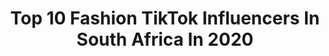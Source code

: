 ---
title: Top 10 Fashion TikTok Influencers In South Africa In 2020
description: >-
  Find top fashion TikTok influencers in South Africa in 2020. Most popular hashtags: #fashion #style #quarantine #mystyle.
platform: TikTok
profiles:
  - username: "tinaprokas"
    fullname: >-
      Tina Prokas
    location: "South Africa"
    followers: 7420
    engagement: 648
    commentsToLikes: 0.028470
    id: ck982t1cxhls40j781asd5muo
    verified: false
    hashtags: "#photoshootideas, #hairtips, #beautyhacks, #poseideas"
  - username: "siyabunny"
    fullname: >-
      Siyanda Bani
    location: "South Africa"
    followers: 34249
    engagement: 533
    commentsToLikes: 0.012325
    id: ck9k9olv9dzh60j78fgxhi9n3
    verified: false
    hashtags: "#style, #badparent, #styletips, #boredinthehouse"
  - username: "missjomorrison"
    fullname: >-
      Business Coach
    location: "South Africa"
    followers: 15481
    engagement: 820
    commentsToLikes: 0.027065
    id: ck9dsedrq7t0z0j788b3n25s7
    verified: false
    hashtags: "#socialmediatips, #storyofmylife, #tiktok, #diyvideos"
  - username: "mr.passy"
    fullname: >-
      Mr.passy
    location: "South Africa"
    followers: 58886
    engagement: 786
    commentsToLikes: 0.024166
    id: cka8g8rya5k070i78yrii4tvn
    verified: false
    hashtags: "#pochettedalbum, #menfashion, #fashionmen, #glowupforreal"
  - username: "houseofpablo05"
    fullname: >-
      House of Pablo
    location: "South Africa"
    followers: 5145
    engagement: 1094
    commentsToLikes: 0.020405
    id: cka0rnlg4hree0i78pua9j0gw
    verified: false
    hashtags: "#rich, #menfashion, #glowupforreal, #glowupchallenge"
  - username: "style322"
    fullname: >-
      sarah
    location: "South Africa"
    followers: 4489
    engagement: 531
    commentsToLikes: 0.005502
    id: cka0om7z24h8d0i78zaiseh4z
    verified: false
    hashtags: "#swimming, #skirt, #shoelace, #dresschange"
  - username: "tasarnia"
    fullname: >-
      Tasarnia 
    location: "South Africa"
    followers: 12151
    engagement: 649
    commentsToLikes: 0.006298
    id: ck920ker9enns0j786upg6ah5
    verified: false
    hashtags: "#heysiri, #couplemove, #tiktokchallenge, #couplechallenge"
  - username: "kayykayy.xx"
    fullname: >-
      Kaylen Daniels🌻
    location: "South Africa"
    followers: 137046
    engagement: 2098
    commentsToLikes: 0.060678
    id: cka0fndul0avg0i78ijn7c2ho
    verified: true
    hashtags: "#driving, #hypeme, #dream, #salockdown"
  - username: "sandycorn_101"
    fullname: >-
      Sandy 🦄
    location: "South Africa"
    followers: 45535
    engagement: 1355
    commentsToLikes: 0.058978
    id: cka0s3owajr3x0i78k9cwj64w
    verified: false
    hashtags: "#indianmakeup, #scientist, #kdramalover, #jbeauty"
  - username: "nicolepollardd"
    fullname: >-
      Nicole Pollard
    location: "South Africa"
    followers: 44813
    engagement: 1778
    commentsToLikes: 0.019658
    id: ck9rmdsn92f8e0j78duf2jnv1
    verified: false
    hashtags: "#school, #coronavirus, #happy420, #animegirl"
---